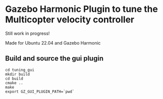 # Gazebo Harmonic Plugin to tune the Multicopter velocity controller

Still work in progress!

Made for Ubuntu 22.04 and Gazebo Harmonic


## Build and source the gui plugin

    cd tuning_gui
    mkdir build
    cd build
    cmake ..
    make
    export GZ_GUI_PLUGIN_PATH=`pwd`


